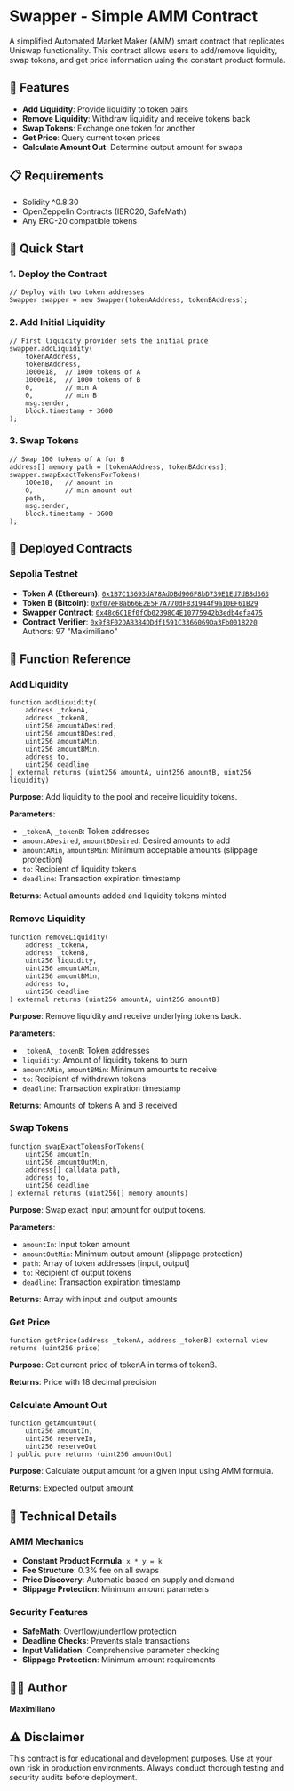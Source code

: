 # Swapper - Simple AMM Contract

A simplified Automated Market Maker (AMM) smart contract that replicates Uniswap functionality. This contract allows users to add/remove liquidity, swap tokens, and get price information using the constant product formula.

## 🎯 Features

- **Add Liquidity**: Provide liquidity to token pairs
- **Remove Liquidity**: Withdraw liquidity and receive tokens back
- **Swap Tokens**: Exchange one token for another
- **Get Price**: Query current token prices
- **Calculate Amount Out**: Determine output amount for swaps

## 📋 Requirements

- Solidity ^0.8.30
- OpenZeppelin Contracts (IERC20, SafeMath)
- Any ERC-20 compatible tokens

## 🚀 Quick Start

### 1. Deploy the Contract

```solidity
// Deploy with two token addresses
Swapper swapper = new Swapper(tokenAAddress, tokenBAddress);
```

### 2. Add Initial Liquidity

```solidity
// First liquidity provider sets the initial price
swapper.addLiquidity(
    tokenAAddress,
    tokenBAddress,
    1000e18,  // 1000 tokens of A
    1000e18,  // 1000 tokens of B
    0,        // min A
    0,        // min B
    msg.sender,
    block.timestamp + 3600
);
```

### 3. Swap Tokens

```solidity
// Swap 100 tokens of A for B
address[] memory path = [tokenAAddress, tokenBAddress];
swapper.swapExactTokensForTokens(
    100e18,   // amount in
    0,        // min amount out
    path,
    msg.sender,
    block.timestamp + 3600
);
```

## 📍 Deployed Contracts

### Sepolia Testnet
- **Token A (Ethereum)**: [`0x1B7C13693dA78AdDBd906F8bD739E1Ed7dB8d363`](https://sepolia.etherscan.io/address/0x1B7C13693dA78AdDBd906F8bD739E1Ed7dB8d363)
- **Token B (Bitcoin)**: [`0xf07eF8ab66E2E5F7A770dF831944f9a10EF61B29`](https://sepolia.etherscan.io/address/0xf07eF8ab66E2E5F7A770dF831944f9a10EF61B29)
- **Swapper Contract**: [`0x48c6C1Ef0fCb02398C4E10775942b3edb4efa475`](https://sepolia.etherscan.io/address/0x48c6C1Ef0fCb02398C4E10775942b3edb4efa475)
- **Contract Verifier**: [`0x9f8F02DAB384DDdf1591C3366069Da3Fb0018220`](https://sepolia.etherscan.io/tx/0xe27ec2456e607a550690afa23c8c79e88f9ff67662774de0536ba5a2e3681889)
Authors: 97 "Maximiliano"


## 📖 Function Reference

### Add Liquidity
```solidity
function addLiquidity(
    address _tokenA,
    address _tokenB,
    uint256 amountADesired,
    uint256 amountBDesired,
    uint256 amountAMin,
    uint256 amountBMin,
    address to,
    uint256 deadline
) external returns (uint256 amountA, uint256 amountB, uint256 liquidity)
```

**Purpose**: Add liquidity to the pool and receive liquidity tokens.

**Parameters**:
- `_tokenA`, `_tokenB`: Token addresses
- `amountADesired`, `amountBDesired`: Desired amounts to add
- `amountAMin`, `amountBMin`: Minimum acceptable amounts (slippage protection)
- `to`: Recipient of liquidity tokens
- `deadline`: Transaction expiration timestamp

**Returns**: Actual amounts added and liquidity tokens minted

### Remove Liquidity
```solidity
function removeLiquidity(
    address _tokenA,
    address _tokenB,
    uint256 liquidity,
    uint256 amountAMin,
    uint256 amountBMin,
    address to,
    uint256 deadline
) external returns (uint256 amountA, uint256 amountB)
```

**Purpose**: Remove liquidity and receive underlying tokens back.

**Parameters**:
- `_tokenA`, `_tokenB`: Token addresses
- `liquidity`: Amount of liquidity tokens to burn
- `amountAMin`, `amountBMin`: Minimum amounts to receive
- `to`: Recipient of withdrawn tokens
- `deadline`: Transaction expiration timestamp

**Returns**: Amounts of tokens A and B received

### Swap Tokens
```solidity
function swapExactTokensForTokens(
    uint256 amountIn,
    uint256 amountOutMin,
    address[] calldata path,
    address to,
    uint256 deadline
) external returns (uint256[] memory amounts)
```

**Purpose**: Swap exact input amount for output tokens.

**Parameters**:
- `amountIn`: Input token amount
- `amountOutMin`: Minimum output amount (slippage protection)
- `path`: Array of token addresses [input, output]
- `to`: Recipient of output tokens
- `deadline`: Transaction expiration timestamp

**Returns**: Array with input and output amounts

### Get Price
```solidity
function getPrice(address _tokenA, address _tokenB) external view returns (uint256 price)
```

**Purpose**: Get current price of tokenA in terms of tokenB.

**Returns**: Price with 18 decimal precision

### Calculate Amount Out
```solidity
function getAmountOut(
    uint256 amountIn,
    uint256 reserveIn,
    uint256 reserveOut
) public pure returns (uint256 amountOut)
```

**Purpose**: Calculate output amount for a given input using AMM formula.

**Returns**: Expected output amount

## 🔧 Technical Details

### AMM Mechanics
- **Constant Product Formula**: `x * y = k`
- **Fee Structure**: 0.3% fee on all swaps
- **Price Discovery**: Automatic based on supply and demand
- **Slippage Protection**: Minimum amount parameters

### Security Features
- **SafeMath**: Overflow/underflow protection
- **Deadline Checks**: Prevents stale transactions
- **Input Validation**: Comprehensive parameter checking
- **Slippage Protection**: Minimum amount requirements

## 👨‍💻 Author

**Maximiliano** 

## ⚠️ Disclaimer

This contract is for educational and development purposes. Use at your own risk in production environments. Always conduct thorough testing and security audits before deployment.
